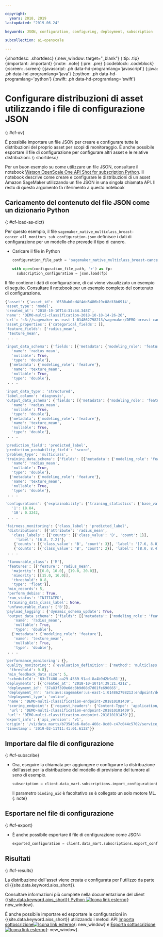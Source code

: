 ```yaml
---

copyright:
  years: 2018, 2019
lastupdated: "2019-06-24"

keywords: JSON, configuration, configuring, deployment, subscription

subcollection: ai-openscale

---
```


{:shortdesc: .shortdesc}
{:new_window: target="_blank"}
{:tip: .tip}
{:important: .important}
{:note: .note}
{:pre: .pre}
{:codeblock: .codeblock}
{:screen: .screen}
{:javascript: .ph data-hd-programlang='javascript'}
{:java: .ph data-hd-programlang='java'}
{:python: .ph data-hd-programlang='python'}
{:swift: .ph data-hd-programlang='swift'}

# Configurare distribuzioni di asset utilizzando i file di configurazione JSON
{: #cf-ov}

È possibile importare un file JSON per creare e configurare tutte le distribuzioni del proprio asset per scopi di monitoraggio. È anche possibile esportare il file di configurazione per configurare altri asset e le relative distribuzioni.
{: shortdesc}

Per un buon esempio su come utilizzare un file JSON, consultare il notebook [Watson OpenScale One API Shot for subscription Python](https://github.com/pmservice/ai-openscale-tutorials/blob/master/notebooks/Watson%20OpenScale%20One%20API%20Shot%20for%20subscription.ipynb). Il notebook descrive come creare e configurare le distribuzioni di un asset Amazon SageMaker utilizzando un file JSON in una singola chiamata API. Il resto di questo argomento fa riferimento a questo notebook

## Caricamento del contenuto del file JSON come un dizionario Python
{: #cf-load-as-dict}

Per questo esempio, il file `sagemaker_native_multiclass_breast-cancer_all_monitors_sub_configuration.json` definisce i dati di configurazione per un modello che prevede il tipo di cancro.

- Caricare il file in Python

    ```python
    configuration_file_path = 'sagemaker_native_multiclass_breast-cancer_all_monitors_sub_configuration.json'

  with open(configuration_file_path, 'r') as fp:
      subscription_configuration = json.load(fp)
    ```

Il file contiene i dati di configurazione, di cui viene visualizzato un esempio di seguito. Consultare il notebook per un esempio completo del contenuto di configurazione.

  ```python
  {'asset': {'asset_id': '0530ab0cd4f4dd5486b19c08df8b6914',
  'asset_type': 'model',
  'created_at': '2018-10-10T14:31:44.348Z',
  'name': 'DEMO-multi-classification-2018-10-10-14-26-26',
  'url': 's3://sagemaker-us-east-1-014862798213/sagemaker/DEMO-breast-cancer-prediction/DEMO-multi-classification-2018-10-10-14-26-26/output/model.tar.gz'},
 'asset_properties': {'categorical_fields': [],
  'feature_fields': ['radius_mean',
   'texture_mean',
   . . .

  'input_data_schema': {'fields': [{'metadata': {'modeling_role': 'feature'},
     'name': 'radius_mean',
     'nullable': True,
     'type': 'double'},
    {'metadata': {'modeling_role': 'feature'},
     'name': 'texture_mean',
     'nullable': True,
     'type': 'double'},
   . . .

  'input_data_type': 'structured',
  'label_column': 'diagnosis',
  'output_data_schema': {'fields': [{'metadata': {'modeling_role': 'feature'},
     'name': 'radius_mean',
     'nullable': True,
     'type': 'double'},
    {'metadata': {'modeling_role': 'feature'},
     'name': 'texture_mean',
     'nullable': True,
     'type': 'double'},
   . . .

  'prediction_field': 'predicted_label',
  'prediction_probability_field': 'score',
  'problem_type': 'multiclass',
  'training_data_schema': {'fields': [{'metadata': {'modeling_role': 'feature'},
     'name': 'radius_mean',
     'nullable': True,
     'type': 'double'},
    {'metadata': {'modeling_role': 'feature'},
     'name': 'texture_mean',
     'nullable': True,
     'type': 'double'},
   . . .

 'configurations': {'explainability': {'training_statistics': {'base_values': {'0': 13.37,
     '1': 18.84,
     '10': 0.3242,
   . . .

  'fairness_monitoring': {'class_label': 'predicted_label',
   'distributions': [{'attribute': 'radius_mean',
     'class_labels': [{'counts': [{'class_value': 'B', 'count': 1}],
       'label': '[6.8, 7.2]'},
      {'counts': [{'class_value': 'B', 'count': 3}], 'label': '[7.6, 8.0]'},
      {'counts': [{'class_value': 'B', 'count': 2}], 'label': '[8.0, 8.4]'},
   . . .

   'favourable_class': ['M'],
   'features': [{'feature': 'radius_mean',
     'majority': [[0.0, 10.0], [19.0, 20.0]],
     'minority': [[15.0, 16.0]],
     'threshold': 0.8,
     'type': 'float'}],
   'min_records': 5,
   'perform_debias': True,
   'run_status': 'INITIATED',
   'training_data_class_label': None,
   'unfavourable_class': ['B']},
  'payload_logging': {'dynamic_schema_update': True,
   'output_data_schema': {'fields': [{'metadata': {'modeling_role': 'feature'},
      'name': 'radius_mean',
      'nullable': True,
      'type': 'double'},
     {'metadata': {'modeling_role': 'feature'},
      'name': 'texture_mean',
      'nullable': True,
      'type': 'double'},
   . . .

  'performance_monitoring': {},
  'quality_monitoring': {'evaluation_definition': {'method': 'multiclass',
    'threshold': 0.8},
   'min_feedback_data_size': 5,
   'scheduleId': '63c7f400-aa29-4539-91ad-8a4b9d2b9a51'}},
 'deployments': [{'created_at': '2018-10-10T14:39:21.421Z',
   'deployment_id': '37a83f399e6dc3b9d08d7d01fe690665',
   'deployment_rn': 'arn:aws:sagemaker:us-east-1:014862798213:endpoint/demo-multi-classification-endpoint-201810101439',
   'deployment_type': 'online',
   'name': 'DEMO-multi-classification-endpoint-201810101439',
   'scoring_endpoint': {'request_headers': {'Content-Type': 'application/json'},
    'url': 'DEMO-multi-classification-endpoint-201810101439'},
   'url': 'DEMO-multi-classification-endpoint-201810101439'}],
 'export_info': {'api_version': 'v1',
  'origin': '/v1/data_marts/b73545e6-0a6e-466c-8cd0-c47c044c5702/service_bindings/bf44cc7f-990d-4942-bfc6-cbcf71a1b78c/subscriptions/0530ab0cd4f4dd5486b19c08df8b6914',
  'timestamp': '2019-02-11T11:41:01.613Z'}}
  ```

## Importare dal file di configurazione
{: #cf-subscribe}

- Ora, eseguire la chiamata per aggiungere e configurare la distribuzione dell'asset per la distribuzione del modello di previsione del tumore al seno di esempio.

    ```python
    subscription = client.data_mart.subscriptions.import_configuration(binding_uid=binding_uid, configuration_data=subscription_configuration)
    ```

  Il parametro `binding_uid` è facoltativo se è collegato un solo motore ML.
  {: note}

## Esportare nel file di configurazione
{: #cf-export}

- È anche possibile esportare il file di configurazione come JSON:

    ```python
    exported_configuration = client.data_mart.subscriptions.export_configuration(binding_uid=binding_uid, subscription_uid=subscription.uid)
    ```

## Risultati
{: #cf-results}

La distribuzione dell'asset viene creata e configurata per l'utilizzo da parte di {{site.data.keyword.aios_short}}.

Consultare informazioni più complete nella documentazione del client  [{{site.data.keyword.aios_short}} Python ![Icona link esterno](../../icons/launch-glyph.svg "Icona link esterno")](http://ai-openscale-python-client-dev.mybluemix.net/#subscriptions){: new_window}.

È anche possibile importare ed esportare le configurazioni in {{site.data.keyword.aios_short}} utilizzando i metodi API  [Importa sottoscrizione![Icona link esterno](../../icons/launch-glyph.svg "Icona link esterno")](https://{DomainName}/apidocs/ai-openscale#import-subscription){: new_window} e [Esporta sottoscrizione![Icona link esterno](../../icons/launch-glyph.svg "Icona link esterno")](https://{DomainName}/apidocs/ai-openscale#export-subscription){: new_window}.
